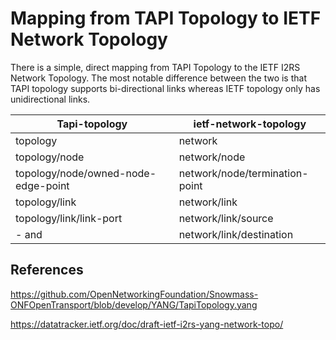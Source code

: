 # Mapping from TAPI Topology to IETF Network Topology

There is a simple, direct mapping from TAPI Topology to the IETF I2RS Network Topology. The most
notable difference between the two is that TAPI topology supports bi-directional links whereas
IETF topology only has unidirectional links.

| Tapi-topology                       | ietf-network-topology          |
| -------------                       | ------------                   |
| topology                            | network                        |
| topology/node                       | network/node                   |
| topology/node/owned-node-edge-point | network/node/termination-point |
| topology/link                       | network/link                   |
| topology/link/link-port             | network/link/source            |
| - and                               | network/link/destination       |

## References

https://github.com/OpenNetworkingFoundation/Snowmass-ONFOpenTransport/blob/develop/YANG/TapiTopology.yang

https://datatracker.ietf.org/doc/draft-ietf-i2rs-yang-network-topo/


